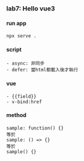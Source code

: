 ### **lab7:** Hello vue3

#### run app
```
npx serve .
```

#### script
```
- async: 非同步
- defer: 當html都載入後才執行
```

#### vue
```
- {{field}}
- v-bind:href
```

#### method
```
sample: function() {}
等於
sample: () => {}
等於
sample() {}
```
